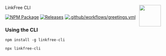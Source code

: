 <img align="right" src="https://user-images.githubusercontent.com/51878265/186825286-499db16b-5b95-488d-b6d5-09d44521b890.png" height="70px"> </p>LinkFree CLI</p>

[![NPM Package](https://github.com/Pradumnasaraf/LinkFree-CLI/actions/workflows/publish.yml/badge.svg)](https://github.com/Pradumnasaraf/LinkFree-CLI/actions/workflows/publish.yml) 
[![Releases](https://github.com/Pradumnasaraf/LinkFree-CLI/actions/workflows/releases.yml/badge.svg)](https://github.com/Pradumnasaraf/LinkFree-CLI/actions/workflows/releases.yml) 
[![.github/workflows/greetings.yml](https://github.com/Pradumnasaraf/LinkFree-CLI/actions/workflows/greetings.yml/badge.svg)](https://github.com/Pradumnasaraf/LinkFree-CLI/actions/workflows/greetings.yml)




### Using the CLI

`npm install -g linkfree-cli`

`npx linkfree-cli`
